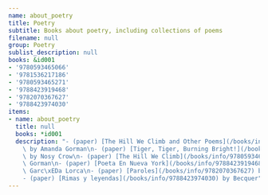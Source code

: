 ```yaml
---
name: about_poetry
title: Poetry
subtitle: Books about poetry, including collections of poems
filename: null
group: Poetry
sublist_description: null
books: &id001
- '9780593465066'
- '9781536217186'
- '9780593465271'
- '9788423919468'
- '9782070367627'
- '9788423974030'
items:
- name: about_poetry
  title: null
  books: *id001
  description: "- (paper) [The Hill We Climb and Other Poems](/books/info/9780593465066)\
    \ by Amanda Gorman\n- (paper) [Tiger, Tiger, Burning Bright!](/books/info/9781536217186)\
    \ by Nosy Crow\n- (paper) [The Hill We Climb](/books/info/9780593465271) by Amanda\
    \ Gorman\n- (paper) [Poeta En Nueva York](/books/info/9788423919468) by Federico\
    \ Garc\xEDa Lorca\n- (paper) [Paroles](/books/info/9782070367627) by Jacques Prevert\n\
    - (paper) [Rimas y leyendas](/books/info/9788423974030) by Becquer"
---
```



